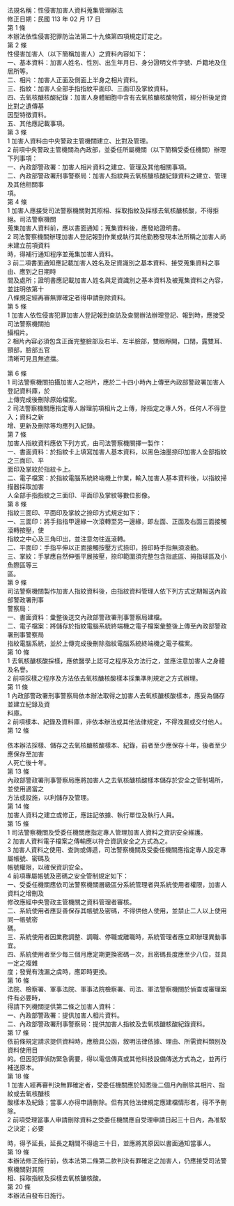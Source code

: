 法規名稱：性侵害加害人資料蒐集管理辦法  
修正日期：民國 113 年 02 月 17 日  
第 1 條  
本辦法依性侵害犯罪防治法第二十九條第四項規定訂定之。  
第 2 條  
性侵害加害人（以下簡稱加害人）之資料內容如下：  
一、基本資料：加害人姓名、性別、出生年月日、身分證明文件字號、戶籍地及住居所等。  
二、相片：加害人正面及側面上半身之相片資料。  
三、指紋：加害人全部手指指紋平面印、三面印及掌紋資料。  
四、去氧核醣核酸紀錄：加害人身體細胞中含有去氧核醣核酸物質，經分析後足資比對之遺傳基  
因型特徵資料。  
五、其他應記載事項。  
第 3 條  
1 加害人資料由中央警政主管機關建立、比對及管理。  
2 前項中央警政主管機關為內政部，並委任所屬機關（以下簡稱受委任機關）辦理下列事項：  
一、內政部警政署：加害人相片資料之建立、管理及其他相關事項。  
二、內政部警政署刑事警察局：加害人指紋與去氧核醣核酸紀錄資料之建立、管理及其他相關事  
項。  
第 4 條  
1 加害人應接受司法警察機關對其照相、採取指紋及採樣去氧核醣核酸，不得拒絕。司法警察機關  
蒐集加害人資料前，應以書面通知；蒐集資料後，應發給證明書。  
2 司法警察機關辦理加害人登記報到作業或執行其他勤務發現本法所稱之加害人尚未建立前項資料  
時，得補行通知程序並蒐集加害人資料。  
3 前二項書面通知應記載加害人姓名及足資識別之基本資料、接受蒐集資料之事由、應到之日期時  
間及處所；證明書應記載加害人姓名與足資識別之基本資料及被蒐集資料之內容，並註明依第十  
八條規定經再審無罪確定者得申請刪除資料。  
第 5 條  
1 加害人依性侵害犯罪加害人登記報到查訪及查閱辦法辦理登記、報到時，應接受司法警察機關拍  
攝相片。  
2 相片內容必須包含正面完整臉部及右半、左半臉部，雙眼睜開，口閉，露雙耳、頸部，臉部五官  
清晰可見且無遮擋。  


第 6 條  
1 司法警察機關拍攝加害人之相片，應於二十四小時內上傳至內政部警政署加害人登記資料庫，於  
上傳完成後刪除原始檔案。  
2 司法警察機關應指定專人辦理前項相片之上傳，除指定之專人外，任何人不得登入；資料之新  
增、更新及刪除等均應列入紀錄。  
第 7 條  
加害人指紋資料應依下列方式，由司法警察機關擇一製作：  
一、書面資料：於指紋卡上填寫加害人基本資料，以黑色油墨捺印加害人全部指紋之三面印、平  
面印及掌紋於指紋卡上。  
二、電子檔案：於指紋電腦系統終端機上作業，輸入加害人基本資料後，以指紋掃描器採取加害  
人全部手指指紋之三面印、平面印及掌紋等數位影像。  
第 8 條  
指紋三面印、平面印及掌紋之捺印方式規定如下：  
一、三面印：將手指指甲邊緣一次滾轉至另一邊緣，即左面、正面及右面三面接觸滾轉按壓，使  
指紋之中心及三角印出，並注意勿往返滾轉。  
二、平面印：手指平伸以正面接觸按壓方式捺印，捺印時手指無須滾動。  
三、掌紋：手掌應自然伸張平展按壓，捺印範圍須完整包含指底區、拇指球區及小魚際區等三  
區。  
第 9 條  
司法警察機關製作加害人指紋資料後，由指紋資料管理人依下列方式定期報送內政部警政署刑事  
警察局：  
一、書面資料：彙整後送交內政部警政署刑事警察局建檔。  
二、電子檔案：將儲存於指紋電腦系統終端機之電子檔案彙整後上傳至內政部警政署刑事警察局  
指紋電腦系統，並於上傳完成後刪除指紋電腦系統終端機之電子檔案。  
第 10 條  
1 去氧核醣核酸採樣，應依醫學上認可之程序及方法行之，並應注意加害人之身體及名譽。  
2 前項採樣之程序及方法依去氧核醣核酸樣本採集準則規定之方式辦理。  
第 11 條  
1 內政部警政署刑事警察局依本辦法取得之加害人去氧核醣核酸樣本，應妥為儲存並建立紀錄及資  
料庫。  
2 前項樣本、紀錄及資料庫，非依本辦法或其他法律規定，不得洩漏或交付他人。  
第 12 條  


依本辦法採樣、儲存之去氧核醣核酸樣本、紀錄，前者至少應保存十年，後者至少應保存至加害  
人死亡後十年。  
第 13 條  
內政部警政署刑事警察局應將加害人之去氧核醣核酸樣本儲存於安全之管制場所，並使用適當之  
方法或設施，以利儲存及管理。  
第 14 條  
加害人資料之建立或修正，應註記依據、執行單位及執行人員。  
第 15 條  
1 司法警察機關及受委任機關應指定專人管理加害人資料之資訊安全維護。  
2 加害人資料電子檔案之傳輸應以符合資訊安全之方式為之。  
3 加害人資料之使用、查詢或傳遞，司法警察機關及受委任機關應指定專人設定專屬帳號、密碼及  
帳號權限，以確保資訊安全。  
4 前項專屬帳號及密碼之安全管制規定如下：  
一、受委任機關應依司法警察機關層級區分系統管理者與系統使用者權限，加害人資料之增刪及  
修改應經中央警政主管機關之資料管理者審核。  
二、系統使用者應妥善保存其帳號及密碼，不得供他人使用，並禁止二人以上使用同一帳號密  
碼。  
三、系統使用者因業務調整、調職、停職或離職時，系統管理者應立即辦理異動事宜。  
四、系統使用者至少每三個月應定期更換密碼一次，且密碼長度應至少八位，並具一定之複雜  
度；發覺有洩漏之虞時，應即時更換。  
第 16 條  
法院、檢察署、軍事法院、軍事法院檢察署、司法、軍法警察機關於偵查或審理案件有必要時，  
得請下列機關提供第二條之加害人資料：  
一、內政部警政署：提供加害人相片資料。  
二、內政部警政署刑事警察局：提供加害人指紋及去氧核醣核酸紀錄資料。  
第 17 條  
依前條規定請求提供資料時，應檢具公函，敘明法律依據、理由、所需資料類別及資料使用目  
的。但因犯罪偵防緊急需要，得以電信傳真或其他科技設備傳送方式為之，並再行補送原本。  
第 18 條  
1 加害人經再審判決無罪確定者，受委任機關應於知悉後二個月內刪除其相片、指紋或去氧核醣核  
酸樣本及紀錄；當事人亦得申請刪除。但有其他法律規定應建檔情形者，得不予刪除。  
2 前項受理當事人申請刪除資料之受委任機關應自受理申請日起三十日內，為准駁之決定；必要  


時，得予延長，延長之期間不得逾三十日，並應將其原因以書面通知當事人。  
第 19 條  
本辦法修正施行前，依本法第二條第二款判決有罪確定之加害人，仍應接受司法警察機關對其照  
相、採取指紋及採樣去氧核醣核酸。  
第 20 條  
本辦法自發布日施行。  



